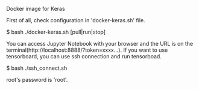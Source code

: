 Docker image for Keras

First of all, check configuration in 'docker-keras.sh' file.

$ bash ./docker-keras.sh [pull|run|stop] 

You can access Jupyter Notebook with your browser and the URL is on the terminal(http://localhost:8888/?token=xxxx...).
If you want to use tensorboard, you can use ssh connection and run tensorboad.

$ bash ./ssh_connect.sh

root's password is 'root'.
